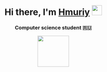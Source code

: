 <h1 align="center">Hi there, I'm <a href="https://vechnohmuriy.ru/" target="_blank">Hmuriy</a> 
<img src="https://github.com/blackcater/blackcater/raw/main/images/Hi.gif" height="32"/></h1>
<h3 align="center">Computer science student 🇷🇺</h3>
<div id="header" align="center">
  <img src="https://ru.pinterest.com/pin/99501473002753868/"width="100"/>
</div>
